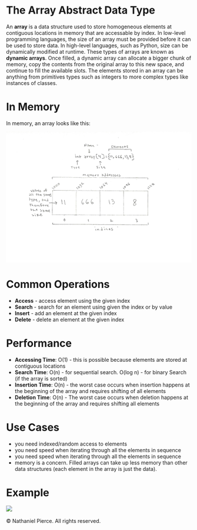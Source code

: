 
<h1>The Array Abstract Data Type</h1>

<p>An <strong>array</strong> is a data structure used to store homogeneous elements at contiguous locations in memory that are accessable by index. In low-level programming languages, the size of an array must be provided before it can be used to store data. In high-level languages, such as Python, size can be dynamically modified at runtime. These types of arrays are known as <strong>dynamic arrays</strong>. Once filled, a dynamic array can allocate a bigger chunk of memory, copy the contents from the original array to this new space, and continue to fill the available slots. The elements stored in an array can be anything from primitives types such as integers to more complex types like instances of classes.</p>

<h1>In Memory</h1>
<p>In memory, an array looks like this:</p>
<img src="img/array.png" width="800">

<h1>Common Operations</h1>

<ul>
  <li><strong>Access</strong> - access element using the given index
  <li><strong>Search</strong> - search for an element using given the index or by value
  <li><strong>Insert</strong> - add an element at the given index
  <li><strong>Delete</strong> - delete an element at the given index
</ul>

<h1>Performance</h1>

<ul>
  <li><strong>Accessing Time</strong>: O(1) - this is possible because elements are stored at contiguous locations
  <li><strong>Search Time</strong>: O(n) - for sequential search. O(log n) - for binary Search (if the array is sorted)
  <li><strong>Insertion Time</strong>: O(n) - the worst case occurs when insertion happens at the beginning of the array and requires shifting of all elements
  <li><strong>Deletion Time</strong>: O(n) - The worst case occurs when deletion happens at the beginning of the array and requires shifting all elements
</ul>

<h1>Use Cases</h1>

<ul>
  <li> you need indexed/random access to elements
  <li> you need speed when iterating through all the elements in sequence
  <li> you need speed when iterating through all the elements in sequence
  <li> memory is a concern. Filled arrays can take up less memory than other data structures (each element in the array is just the data).
</ul>

<h1>Example</h1>

![](gif/x.gif)


<p>&copy; Nathaniel Pierce. All rights reserved.</p>

